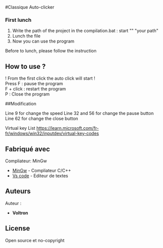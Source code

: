 #Classique Auto-clicker

### First lunch

1) Write the path of the project in the compilation.bat : start "" "your path"<br>
2) Lunch the file <br>
3) Now you can use the program<br>


Before to lunch, please follow the instruction <br>

## How to use ?

! From the first click the auto click will start !<br>
Press F : pause the program<br>
F + click : restart the program<br>
P : Close the program<br>

##Modification

Line 9 for change the speed
Line 32 and 56 for change the pause button
Line 62 for change the close button

Virtual key List https://learn.microsoft.com/fr-fr/windows/win32/inputdev/virtual-key-codes 

## Fabriqué avec

Compliateur: MinGw

* [MinGw](https://www.mingw-w64.org) - Compliateur C/C++
* [Vs code](https://code.visualstudio.com) - Editeur de textes

## Auteurs
Auteur :
* **Voltron** 

## License

Open source et no-copyright
